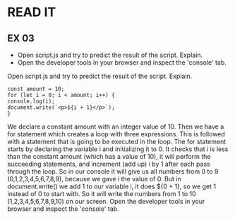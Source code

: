 # READ IT
## EX 03
* Open script.js and try to predict the result of the script. Explain.
* Open the developer tools in your browser and inspect the 'console' tab.

Open script.js and try to predict the result of the script. Explain.

```
const amount = 10;
for (let i = 0; i < amount; i++) {
console.log(i);
document.write(`<p>${i + 1}</p>`);
}
```

We declare a constant amount with an integer value of 10. Then we have a for statement which creates a loop with three expressions. This is followed with a statement that is going to be executed in the loop. The for statement starts by declaring the variable i and initializing it to 0. It checks that i is less than the constant amount (which has a value of 10), it will perform the succeeding statements, and increment (add up) i by 1 after each pass through the loop. So in our console it will give us all numbers from 0 to 9 (0,1,2,3,4,5,6,7,8,9), because we gave i the value of 0. But in document.write() we add 1 to our variable i, it does ${0 + 1}, so we get 1 instead of 0 to start with. So it will write the numbers from 1 to 10 (1,2,3,4,5,6,7,8,9,10) on our screen.
Open the developer tools in your browser and inspect the 'console' tab.

